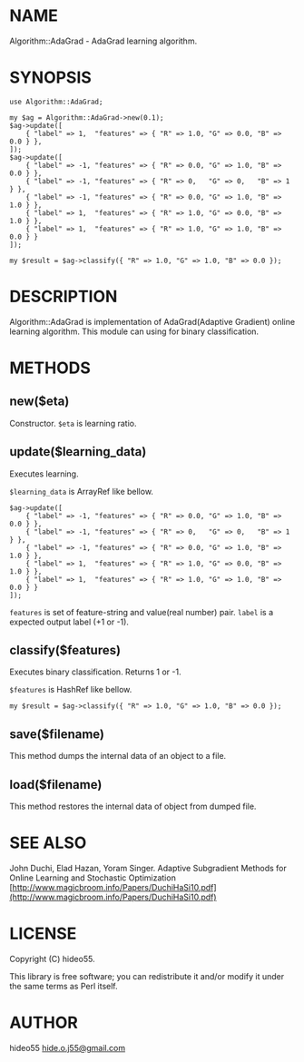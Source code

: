 # NAME

Algorithm::AdaGrad - AdaGrad learning algorithm.

# SYNOPSIS

    use Algorithm::AdaGrad;
    
    my $ag = Algorithm::AdaGrad->new(0.1);
    $ag->update([
        { "label" => 1,  "features" => { "R" => 1.0, "G" => 0.0, "B" => 0.0 } },
    ]);
    $ag->update([
        { "label" => -1, "features" => { "R" => 0.0, "G" => 1.0, "B" => 0.0 } },
        { "label" => -1, "features" => { "R" => 0,   "G" => 0,   "B" => 1 } },
        { "label" => -1, "features" => { "R" => 0.0, "G" => 1.0, "B" => 1.0 } },
        { "label" => 1,  "features" => { "R" => 1.0, "G" => 0.0, "B" => 1.0 } },
        { "label" => 1,  "features" => { "R" => 1.0, "G" => 1.0, "B" => 0.0 } }
    ]);
    
    my $result = $ag->classify({ "R" => 1.0, "G" => 1.0, "B" => 0.0 });
    

# DESCRIPTION

Algorithm::AdaGrad is implementation of AdaGrad(Adaptive Gradient) online learning algorithm. 
This module can using for binary classification.

# METHODS

## new($eta)

Constructor.
`$eta` is learning ratio.

## update($learning\_data)

Executes learning.

`$learning_data` is ArrayRef like bellow.

    $ag->update([
        { "label" => -1, "features" => { "R" => 0.0, "G" => 1.0, "B" => 0.0 } },
        { "label" => -1, "features" => { "R" => 0,   "G" => 0,   "B" => 1 } },
        { "label" => -1, "features" => { "R" => 0.0, "G" => 1.0, "B" => 1.0 } },
        { "label" => 1,  "features" => { "R" => 1.0, "G" => 0.0, "B" => 1.0 } },
        { "label" => 1,  "features" => { "R" => 1.0, "G" => 1.0, "B" => 0.0 } }
    ]);

`features` is set of feature-string and value(real number) pair.
`label` is a expected output label (+1 or -1).

## classify($features)

Executes binary classification. 
Returns 1 or -1.

`$features` is HashRef like bellow.

    my $result = $ag->classify({ "R" => 1.0, "G" => 1.0, "B" => 0.0 });

## save($filename)

This method dumps the internal data of an object to a file.

## load($filename)

This method restores the internal data of object from dumped file.

# SEE ALSO

John Duchi, Elad Hazan, Yoram Singer. Adaptive Subgradient Methods for Online Learning and Stochastic Optimization [http://www.magicbroom.info/Papers/DuchiHaSi10.pdf](http://www.magicbroom.info/Papers/DuchiHaSi10.pdf)

# LICENSE

Copyright (C) hideo55.

This library is free software; you can redistribute it and/or modify
it under the same terms as Perl itself.

# AUTHOR

hideo55 <hide.o.j55@gmail.com>
